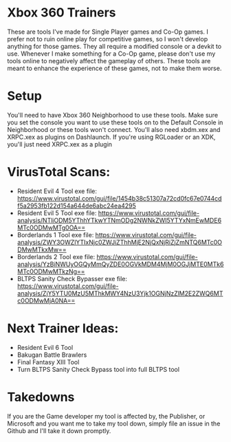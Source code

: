 # Xbox 360 Trainers
These are tools I've made for Single Player games and Co-Op games. I prefer not to ruin online play for competitive games, so I won't develop anything for those games. They all require a modified console or a devkit to use.
Whenever I make something for a Co-Op game, please don't use my tools online to negatively affect the gameplay of others. These tools are meant to enhance the experience of these games, not to make them worse.

# Setup
You'll need to have Xbox 360 Neighborhood to use these tools. Make sure you set the console you want to use these tools on to the Default Console in Neighborhood or these tools won't connect.
You'll also need xbdm.xex and XRPC.xex as plugins on Dashlaunch. If you're using RGLoader or an XDK, you'll just need XRPC.xex as a plugin

# VirusTotal Scans:
* Resident Evil 4 Tool exe file: https://www.virustotal.com/gui/file/1454b38c51307a72cd0fc67e0744cdf5a2953fb122d154a644de6abc24ea4295
* Resident Evil 5 Tool exe file: https://www.virustotal.com/gui/file-analysis/NTliODM5YThhYTkwYTNmODg2NWNkZWI5YTYxNmEwMDE6MTc0ODMwMTg0OA==
* Borderlands 1 Tool exe file: https://www.virustotal.com/gui/file-analysis/ZWY3OWZlYTIxNjc0ZWJiZThhMjE2NjQxNjRiZjZmNTQ6MTc0ODMwMTkxMw==
* Borderlands 2 Tool exe file: https://www.virustotal.com/gui/file-analysis/YzBiNWUyOGQyMmQyZDE0OGVkMDM4MjM0OGJjMTE0MTk6MTc0ODMwMTkzNg==
* BLTPS Sanity Check Bypasser exe file: https://www.virustotal.com/gui/file-analysis/ZjY5YTU0MzU5MThkMWY4NzU3Yjk1OGNjNzZlM2E2ZWQ6MTc0ODMwMjA0NA==

# Next Trainer Ideas:
* Resident Evil 6 Tool
* Bakugan Battle Brawlers
* Final Fantasy XIII Tool
* Turn BLTPS Sanity Check Bypass tool into full BLTPS tool

# Takedowns
If you are the Game developer my tool is affected by, the Publisher, or Microsoft and you want me to take my tool down, simply file an issue in the Github and I'll take it down promptly.
